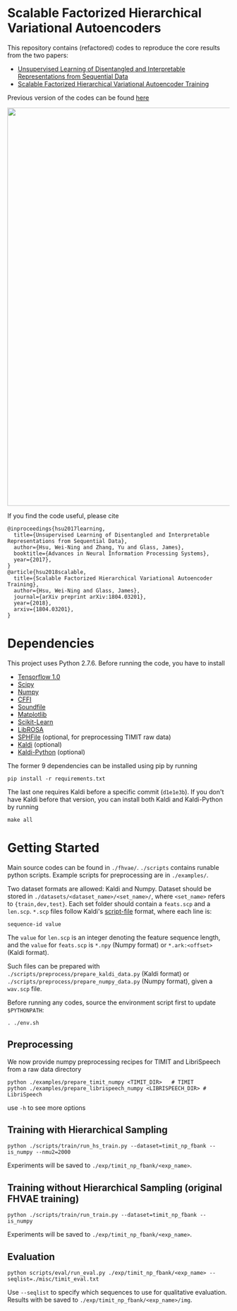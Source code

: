 # Scalable Factorized Hierarchical Variational Autoencoders
This repository contains (refactored) codes to reproduce the core results from the two papers:
* [Unsupervised Learning of Disentangled and Interpretable Representations from Sequential Data](https://arxiv.org/abs/1709.07902)
* [Scalable Factorized Hierarchical Variational Autoencoder Training](https://arxiv.org/abs/1804.03201)

Previous version of the codes can be found [here](https://github.com/wnhsu/FactorizedHierarchicalVAE)

<img src="img/fhvae_teaser.png" width="900"/>

If you find the code useful, please cite
```
@inproceedings{hsu2017learning,
  title={Unsupervised Learning of Disentangled and Interpretable Representations from Sequential Data},
  author={Hsu, Wei-Ning and Zhang, Yu and Glass, James},
  booktitle={Advances in Neural Information Processing Systems},
  year={2017},
}
@article{hsu2018scalable,
  title={Scalable Factorized Hierarchical Variational Autoencoder Training},
  author={Hsu, Wei-Ning and Glass, James},
  journal={arXiv preprint arXiv:1804.03201},
  year={2018},
  arxiv={1804.03201},
}
```

# Dependencies
This project uses Python 2.7.6. Before running the code, you have to install
* [Tensorflow 1.0](https://www.tensorflow.org/)
* [Scipy](https://www.scipy.org/)
* [Numpy](http://www.numpy.org/)
* [CFFI](http://cffi.readthedocs.io/en/latest/)
* [Soundfile](https://pysoundfile.readthedocs.io/en/0.9.0/)
* [Matplotlib](http://matplotlib.org/)
* [Scikit-Learn](http://scikit-learn.org/stable/)
* [LibROSA](https://librosa.github.io/librosa/)
* [SPHFile](https://pypi.python.org/pypi/sphfile/1.0.0) (optional, for preprocessing TIMIT raw data)
* [Kaldi](https://github.com/kaldi-asr/kaldi) (optional)
* [Kaldi-Python](https://github.com/janchorowski/kaldi-python/) (optional)

The former 9 dependencies can be installed using pip by running
```
pip install -r requirements.txt
```

The last one requires Kaldi before a specific commit (`d1e1e3b`). If you don't have 
Kaldi before that version, you can install both Kaldi and Kaldi-Python by running
```
make all
```

# Getting Started
Main source codes can be found in `./fhvae/`. `./scripts` contains runable python scripts.
Example scripts for preprocessing are in `./examples/`. 

Two dataset formats are allowed: Kaldi and Numpy.
Dataset should be stored in `./datasets/<dataset_name>/<set_name>/`, where `<set_name>` 
refers to `{train,dev,test}`. Each set folder should contain a `feats.scp` and a `len.scp`.
`*.scp` files follow Kaldi's [script-file](http://kaldi-asr.org/doc/io.html) format, where
each line is:
```
sequence-id value
```
The `value` for `len.scp` is an integer denoting the feature sequence length, 
and the `value` for `feats.scp` is `*.npy` (Numpy format) or `*.ark:<offset>` (Kaldi format).

Such files can be prepared with `./scripts/preprocess/prepare_kaldi_data.py` (Kaldi format) 
or `./scripts/preprocess/prepare_numpy_data.py` (Numpy format), 
given a `wav.scp` file.

Before running any codes, source the environment script first to update `$PYTHONPATH`:
```
. ./env.sh
```

## Preprocessing
We now provide numpy preprocessing recipes for TIMIT and LibriSpeech from a raw data directory
```
python ./examples/prepare_timit_numpy <TIMIT_DIR>	# TIMIT
python ./examples/prepare_librispeech_numpy <LIBRISPEECH_DIR> # LibriSpeech
```
use `-h` to see more options

## Training with Hierarchical Sampling
```
python ./scripts/train/run_hs_train.py --dataset=timit_np_fbank --is_numpy --nmu2=2000
```
Experiments will be saved to `./exp/timit_np_fbank/<exp_name>`.

## Training without Hierarchical Sampling (original FHVAE training)
```
python ./scripts/train/run_train.py --dataset=timit_np_fbank --is_numpy
```
Experiments will be saved to `./exp/timit_np_fbank/<exp_name>`.

## Evaluation
```
python scripts/eval/run_eval.py ./exp/timit_np_fbank/<exp_name> --seqlist=./misc/timit_eval.txt
```
Use `--seqlist` to specify which sequences to use for qualitative evaluation.
Results with be saved to `./exp/timit_np_fbank/<exp_name>/img`.
